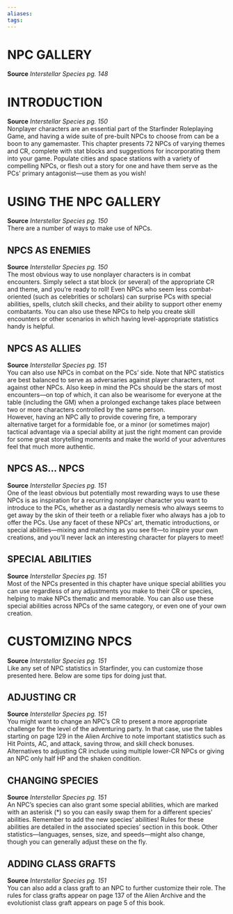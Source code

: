 ```yaml
---
aliases: 
tags: 
---
```

# NPC GALLERY

**Source** _Interstellar Species pg. 148_  
  

# INTRODUCTION

**Source** _Interstellar Species pg. 150_  
Nonplayer characters are an essential part of the Starfinder Roleplaying Game, and having a wide suite of pre-built NPCs to choose from can be a boon to any gamemaster. This chapter presents 72 NPCs of varying themes and CR, complete with stat blocks and suggestions for incorporating them into your game. Populate cities and space stations with a variety of compelling NPCs, or flesh out a story for one and have them serve as the PCs’ primary antagonist—use them as you wish!  

# USING THE NPC GALLERY

**Source** _Interstellar Species pg. 150_  
There are a number of ways to make use of NPCs.  

## NPCS AS ENEMIES

**Source** _Interstellar Species pg. 150_  
The most obvious way to use nonplayer characters is in combat encounters. Simply select a stat block (or several) of the appropriate CR and theme, and you’re ready to roll! Even NPCs who seem less combat-oriented (such as celebrities or scholars) can surprise PCs with special abilities, spells, clutch skill checks, and their ability to support other enemy combatants. You can also use these NPCs to help you create skill encounters or other scenarios in which having level-appropriate statistics handy is helpful.  

## NPCS AS ALLIES

**Source** _Interstellar Species pg. 151_  
You can also use NPCs in combat on the PCs’ side. Note that NPC statistics are best balanced to serve as adversaries against player characters, not against other NPCs. Also keep in mind the PCs should be the stars of most encounters—on top of which, it can also be wearisome for everyone at the table (including the GM) when a prolonged exchange takes place between two or more characters controlled by the same person.  
However, having an NPC ally to provide covering fire, a temporary alternative target for a formidable foe, or a minor (or sometimes major) tactical advantage via a special ability at just the right moment can provide for some great storytelling moments and make the world of your adventures feel that much more authentic.  

## NPCS AS... NPCS

**Source** _Interstellar Species pg. 151_  
One of the least obvious but potentially most rewarding ways to use these NPCs is as inspiration for a recurring nonplayer character you want to introduce to the PCs, whether as a dastardly nemesis who always seems to get away by the skin of their teeth or a reliable fixer who always has a job to offer the PCs. Use any facet of these NPCs’ art, thematic introductions, or special abilities—mixing and matching as you see fit—to inspire your own creations, and you’ll never lack an interesting character for players to meet!  

## SPECIAL ABILITIES

**Source** _Interstellar Species pg. 151_  
Most of the NPCs presented in this chapter have unique special abilities you can use regardless of any adjustments you make to their CR or species, helping to make NPCs thematic and memorable. You can also use these special abilities across NPCs of the same category, or even one of your own creation.  

# CUSTOMIZING NPCS

**Source** _Interstellar Species pg. 151_  
Like any set of NPC statistics in Starfinder, you can customize those presented here. Below are some tips for doing just that.  

## ADJUSTING CR

**Source** _Interstellar Species pg. 151_  
You might want to change an NPC’s CR to present a more appropriate challenge for the level of the adventuring party. In that case, use the tables starting on page 129 in the Alien Archive to note important statistics such as Hit Points, AC, and attack, saving throw, and skill check bonuses.  
Alternatives to adjusting CR include using multiple lower-CR NPCs or giving an NPC only half HP and the shaken condition.  

## CHANGING SPECIES

**Source** _Interstellar Species pg. 151_  
An NPC’s species can also grant some special abilities, which are marked with an asterisk (*) so you can easily swap them for a different species’ abilities. Remember to add the new species’ abilities! Rules for these abilities are detailed in the associated species’ section in this book. Other statistics—languages, senses, size, and speeds—might also change, though you can generally adjust these on the fly.  

## ADDING CLASS GRAFTS

**Source** _Interstellar Species pg. 151_  
You can also add a class graft to an NPC to further customize their role. The rules for class grafts appear on page 137 of the Alien Archive and the evolutionist class graft appears on page 5 of this book.